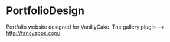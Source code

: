PortfolioDesign
===============

Portfolio website designed for VanillyCake. The gallery plugin --> http://fancyapps.com/
